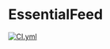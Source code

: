 # EssentialFeed
[![CI.yml](https://github.com/gannasong/EssentialFeed/actions/workflows/CI.yml/badge.svg?branch=main)](https://github.com/gannasong/EssentialFeed/actions/workflows/CI.yml)
